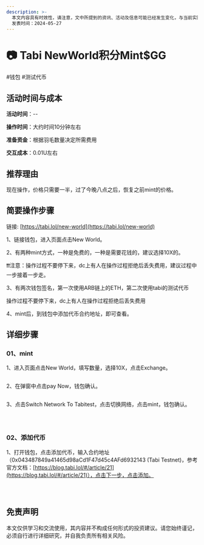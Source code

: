 ```yaml
---
description: >-
  本文内容具有时效性，请注意，文中所提到的资讯、活动及信息可能已经发生变化，与当前实际情况有所不同。我们建议您在做出任何决策之前，始终进行自主研究和验证。
  发表时间：2024-05-27
---
```


# 📷 Tabi NewWorld积分Mint$GG

\#钱包 #测试代币

## 活动时间与成本 <a href="#huo-dong-shi-jian-yu-cheng-ben" id="huo-dong-shi-jian-yu-cheng-ben"></a>

**活动时间**：--

**操作时间**：大约时间10分钟左右

**准备资金**：根据羽毛数量决定所需费用

**交互成本**：0.01U左右

## 推荐理由 <a href="#tui-jian-li-you" id="tui-jian-li-you"></a>

现在操作，价格只需要一半，过了今晚八点之后，恢复之前mint的价格。

## 简要操作步骤 <a href="#jian-yao-cao-zuo-bu-zhou" id="jian-yao-cao-zuo-bu-zhou"></a>

链接: [https://tabi.lol/new-world](https://tabi.lol/new-world)

1、链接钱包，进入页面点击New World。

2、有两种mint方式，一种是免费的，一种是需要花钱的，建议选择10X的。

❗❗注意：操作过程不要停下来，dc上有人在操作过程拒绝后丢失费用，建议过程中一步接着一步走。

3、有两次钱包签名，第一次使用ARB链上的ETH，第二次使用tabi的测试代币

操作过程不要停下来，dc上有人在操作过程拒绝后丢失费用

4、mint后，到钱包中添加代币合约地址，即可查看。

## 详细步骤 <a href="#xiang-xi-bu-zhou" id="xiang-xi-bu-zhou"></a>

### **01、mint**

1、进入页面点击New World，填写数量，选择10X，点击Exchange。

<figure><img src="../.gitbook/assets/image (70).png" alt=""><figcaption></figcaption></figure>

2、在弹窗中点击pay Now，钱包确认。

<figure><img src="../.gitbook/assets/image (71).png" alt=""><figcaption></figcaption></figure>

3、点击Switch Network To Tabitest，点击切换网络，点击mint，钱包确认。

<figure><img src="../.gitbook/assets/image (72).png" alt=""><figcaption></figcaption></figure>

<figure><img src="../.gitbook/assets/image (73).png" alt=""><figcaption></figcaption></figure>

<figure><img src="../.gitbook/assets/image (74).png" alt=""><figcaption></figcaption></figure>

### **02、添加代币**

1、打开钱包，点击添加代币，输入合约地址（0x043487849a41465d98aCd1F47d45c4AFd6932143 (Tabi Testnet)，参考官方文档：[https://blog.tabi.lol/#/article/21](https://blog.tabi.lol/#/article/21)），点击下一步，点击添加。

<figure><img src="../.gitbook/assets/image (75).png" alt=""><figcaption></figcaption></figure>

<figure><img src="../.gitbook/assets/image (76).png" alt=""><figcaption></figcaption></figure>

<figure><img src="../.gitbook/assets/image (77).png" alt=""><figcaption></figcaption></figure>

## 免责声明 <a href="#mian-ze-sheng-ming" id="mian-ze-sheng-ming"></a>

本文仅供学习和交流使用，其内容并不构成任何形式的投资建议。请您始终谨记，必须自行进行详细研究，并自我负责所有相关风险。
